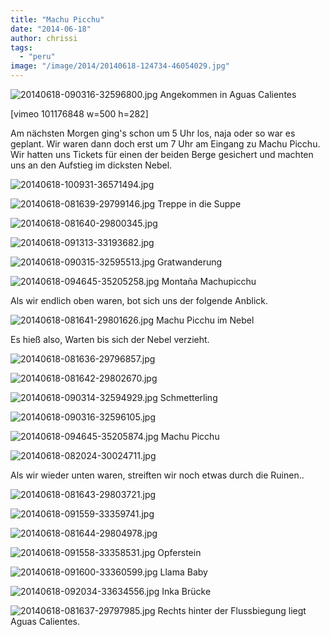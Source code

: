 ```yaml
---
title: "Machu Picchu"
date: "2014-06-18"
author: chrissi
tags: 
  - "peru"
image: "/image/2014/20140618-124734-46054029.jpg"
---
```


![20140618-090316-32596800.jpg](images/20140618-090316-32596800.jpg) Angekommen in Aguas Calientes

\[vimeo 101176848 w=500 h=282\]  

Am nächsten Morgen ging's schon um 5 Uhr los, naja oder so war es geplant. Wir waren dann doch erst um 7 Uhr am Eingang zu Machu Picchu. Wir hatten uns Tickets für einen der beiden Berge gesichert und machten uns an den Aufstieg im dicksten Nebel.

![20140618-100931-36571494.jpg](images/20140618-100931-36571494.jpg)

![20140618-081639-29799146.jpg](images/20140618-081639-29799146.jpg) Treppe in die Suppe

![20140618-081640-29800345.jpg](images/20140618-081640-29800345.jpg)

![20140618-091313-33193682.jpg](images/20140618-091313-33193682.jpg)

![20140618-090315-32595513.jpg](images/20140618-090315-32595513.jpg) Gratwanderung

![20140618-094645-35205258.jpg](images/20140618-094645-35205258.jpg) Montaña Machupicchu

Als wir endlich oben waren, bot sich uns der folgende Anblick.

![20140618-081641-29801626.jpg](images/20140618-081641-29801626.jpg) Machu Picchu im Nebel

Es hieß also, Warten bis sich der Nebel verzieht.

![20140618-081636-29796857.jpg](images/20140618-081636-29796857.jpg)

![20140618-081642-29802670.jpg](images/20140618-081642-29802670.jpg)

![20140618-090314-32594929.jpg](images/20140618-090314-32594929.jpg) Schmetterling

![20140618-090316-32596105.jpg](images/20140618-090316-32596105.jpg)

![20140618-094645-35205874.jpg](images/20140618-094645-35205874.jpg) Machu Picchu

![20140618-082024-30024711.jpg](images/20140618-082024-30024711.jpg)

Als wir wieder unten waren, streiften wir noch etwas durch die Ruinen..

![20140618-081643-29803721.jpg](images/20140618-081643-29803721.jpg)

![20140618-091559-33359741.jpg](images/20140618-091559-33359741.jpg)

![20140618-081644-29804978.jpg](images/20140618-081644-29804978.jpg)

![20140618-091558-33358531.jpg](images/20140618-091558-33358531.jpg) Opferstein

![20140618-091600-33360599.jpg](images/20140618-091600-33360599.jpg) Llama Baby

![20140618-092034-33634556.jpg](images/20140618-092034-33634556.jpg) Inka Brücke

![20140618-081637-29797985.jpg](images/20140618-081637-29797985.jpg) Rechts hinter der Flussbiegung liegt Aguas Calientes.
